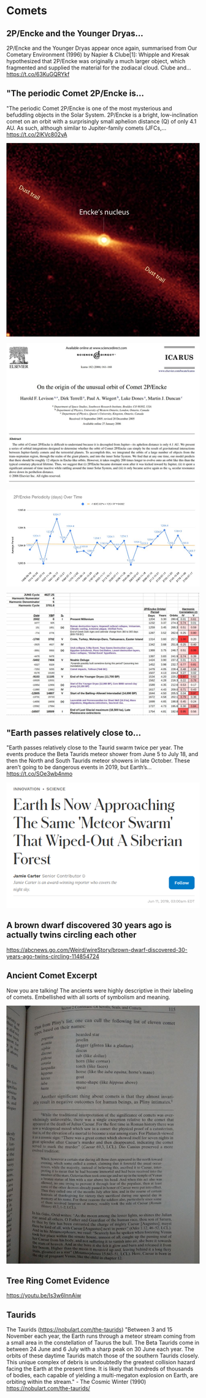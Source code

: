 # Comets

## 2P/Encke and the Younger Dryas...

2P/Encke and the Younger Dryas appear once again, summarised from Our Cometary Environment (1996) by Napier &amp; Clube[1]: Whipple and Kresak hypothesized that 2P/Encke was originally a much larger object, which fragmented and supplied the material for the zodiacal cloud. Clube and… https://t.co/63KuGQRYkf

## "The periodic Comet 2P/Encke is...

"The periodic Comet 2P/Encke is one of the most mysterious and befuddling objects in the Solar System. 2P/Encke is a bright, low-inclination comet on an orbit with a surprisingly small aphelion distance (Q) of only 4.1 AU. As such, although similar to Jupiter-family comets (JFCs,… https://t.co/2lKVc802yA

![](img/1829533561164013705-GWPEbYUXoAEVyLg.jpg)

![](img/1829533561164013705-GWPEcfwXAAMVIM-.jpg)

![](img/1829533561164013705-GWPF3UhW4AExGji.jpg)

![](img/1829533561164013705-GWPGlMaWMAMoGIU.jpg)

## "Earth passes relatively close to...

"Earth passes relatively close to the Taurid swarm twice per year. The events produce the Beta Taurids meteor shower from June 5 to July 18, and then the North and South Taurids meteor showers in late October. These aren’t going to be dangerous events in 2019, but Earth’s… https://t.co/SOe3wb4nmo

![](img/1835608468771762504-GXljiYHWIAA6dPD.png)

## A brown dwarf discovered 30 years ago is actually twins circling each other

https://abcnews.go.com/Weird/wireStory/brown-dwarf-discovered-30-years-ago-twins-circling-114854724

## Ancient Comet Excerpt

Now you are talking! The ancients were highly descriptive in their labeling of comets. Embellished with all sorts of symbolism and meaning.

![](img/photo_5767@28-10-2024_16-58-04.jpg)

## Tree Ring Comet Evidence

https://youtu.be/Is3w6lnnAiw

## Taurids

The Taurids (https://nobulart.com/the-taurids)
"Between 3 and 15 November each year, the Earth runs through a meteor stream coming from a small area in the constellation of Taurus the bull. The Beta Taurids come in between 24 June and 6 July with a sharp peak on 30 June each year. The orbits of these daytime Taurids match those of the southern Taurids closely. This unique complex of debris is undoubtedly the greatest collision hazard facing the Earth at the present time. It is likely that hundreds of thousands of bodies, each capable of yielding a multi-megaton explosion on Earth, are orbiting within the stream." - The Cosmic Winter (1990)
https://nobulart.com/the-taurids/